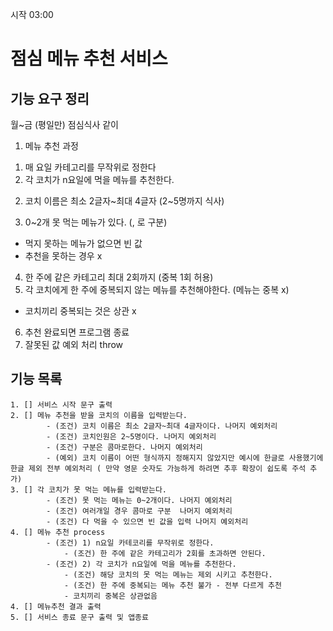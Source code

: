 시작 03:00

# 점심 메뉴 추천 서비스

## 기능 요구 정리

월~금 (평일만) 점심식사 같이

1. 메뉴 추천 과정

1) 매 요일 카테고리를 무작위로 정한다
2) 각 코치가 n요일에 먹을 메뉴를 추천한다.

2. 코치 이름은 최소 2글자~최대 4글자 (2~5명까지 식사)

3. 0~2개 못 먹는 메뉴가 있다. (, 로 구분)

- 먹지 못하는 메뉴가 없으면 빈 값
- 추천을 못하는 경우 x

4. 한 주에 같은 카테고리 최대 2회까지 (중복 1회 허용)
5. 각 코치에게 한 주에 중복되지 않는 메뉴를 추천해야한다. (메뉴는 중복 x)

- 코치끼리 중복되는 것은 상관 x

6. 추천 완료되면 프로그램 종료
7. 잘못된 값 예외 처리 throw

## 기능 목록

```
1. [] 서비스 시작 문구 출력
2. [] 메뉴 추천을 받을 코치의 이름을 입력받는다.
        - (조건) 코치 이름은 최소 2글자~최대 4글자이다. 나머지 예외처리
        - (조건) 코치인원은 2~5명이다. 나머지 예외처리
        - (조건) 구분은 콤마로한다. 나머지 예외처리
        - (예외) 코치 이름이 어떤 형식까지 정해지지 않았지만 예시에 한글로 사용했기에 한글 제외 전부 예외처리 ( 만약 영문 숫자도 가능하게 하려면 추후 확장이 쉽도록 주석 추가)
3. [] 각 코치가 못 먹는 메뉴를 입력받는다.
        - (조건) 못 먹는 메뉴는 0~2개이다. 나머지 예외처리
        - (조건) 여러개일 경우 콤마로 구분  나머지 예외처리
        - (조건) 다 먹을 수 있으면 빈 값을 입력 나머지 예외처리
4. [] 메뉴 추천 process
        - (조건) 1) n요일 카테코리를 무작위로 정한다.
            - (조건) 한 주에 같은 카테고리가 2회를 초과하면 안된다.
        - (조건) 2) 각 코치가 n요일에 먹을 메뉴를 추천한다.
            - (조건) 해당 코치의 못 먹는 메뉴는 제외 시키고 추천한다.
            - (조건) 한 주에 중복되는 메뉴 추천 불가 - 전부 다르게 추천
            - 코치끼리 중복은 상관없음
4. [] 메뉴추천 결과 출력
5. [] 서비스 종료 문구 출력 및 앱종료
```
